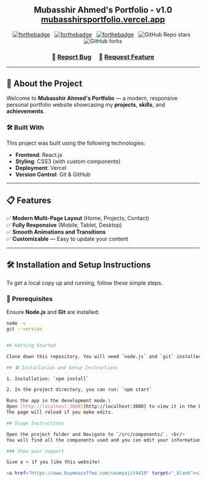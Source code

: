 <h2 align="center">
  Mubasshir Ahmed's Portfolio - v1.0<br/>
  <a href="https://my-portfolio-4qocaymgb-mubasshir-ahmeds-projects.vercel.app/" target="_blank">mubasshirsportfolio.vercel.app</a>
</h2>


<center>

[![forthebadge](https://forthebadge.com/images/badges/built-with-love.svg)](https://forthebadge.com) &nbsp;
[![forthebadge](https://forthebadge.com/images/badges/made-with-javascript.svg)](https://forthebadge.com) &nbsp;
[![forthebadge](https://forthebadge.com/images/badges/open-source.svg)](https://forthebadge.com) &nbsp;
![GitHub Repo stars](https://img.shields.io/github/stars/mubasshirahmed-3712/My-portfolio?color=red&logo=github&style=for-the-badge) &nbsp;
![GitHub forks](https://img.shields.io/github/forks/mubasshirahmed-3712/My-portfolio?color=red&logo=github&style=for-the-badge)

</center>

<h3 align="center">
    🔹
    <a href="https://github.com/mubasshirahmed-3712/My-portfolio/issues">Report Bug</a> &nbsp; &nbsp;
    🔹
    <a href="https://github.com/mubasshirahmed-3712/My-portfolio/issues">Request Feature</a>
</h3>

---

## 🚀 About the Project

Welcome to **Mubasshir Ahmed's Portfolio** — a modern, responsive personal portfolio website showcasing my **projects**, **skills**, and **achievements**.

### 🛠️ Built With

This project was built using the following technologies:

- **Frontend**: React.js
- **Styling**: CSS3 (with custom components)
- **Deployment**: Vercel
- **Version Control**: Git & GitHub

---

## 📋 Features

✅ **Modern Multi-Page Layout** (Home, Projects, Contact)  
✅ **Fully Responsive** (Mobile, Tablet, Desktop)  
✅ **Smooth Animations and Transitions**  
✅ **Customizable** — Easy to update your content  

---

## 🛠 Installation and Setup Instructions

To get a local copy up and running, follow these simple steps.

### 📌 Prerequisites

Ensure **Node.js** and **Git** are installed:

```bash
node -v
git --version


## Getting Started

Clone down this repository. You will need `node.js` and `git` installed globally on your machine.

## 🛠 Installation and Setup Instructions

1. Installation: `npm install`

2. In the project directory, you can run: `npm start`

Runs the app in the development mode.\
Open [http://localhost:3000](http://localhost:3000) to view it in the browser.
The page will reload if you make edits.

## Usage Instructions

Open the project folder and Navigate to `/src/components/`. <br/>
You will find all the components used and you can edit your information accordingly.

### Show your support

Give a ⭐ if you like this website!

<a href="https://www.buymeacoffee.com/soumyajit4419" target="_blank"><img src="https://cdn.buymeacoffee.com/buttons/v2/default-violet.png" alt="Buy Me A Coffee" height= "60px" width= "217px" ></a>